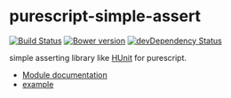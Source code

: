 purescript-simple-assert
===
[![Build Status](https://travis-ci.org/philopon/purescript-simple-assert.svg?branch=master)](https://travis-ci.org/philopon/purescript-simple-assert)
[![Bower version](https://badge.fury.io/bo/purescript-simple-assert.svg)](http://badge.fury.io/bo/purescript-simple-assert)
[![devDependency Status](https://david-dm.org/philopon/purescript-simple-assert/dev-status.svg)](https://david-dm.org/philopon/purescript-simple-assert#info=devDependencies)

simple asserting library like [HUnit](https://hackage.haskell.org/package/HUnit) for purescript.

* [Module documentation](./docs.md)
* [example](examples/Main.purs)
